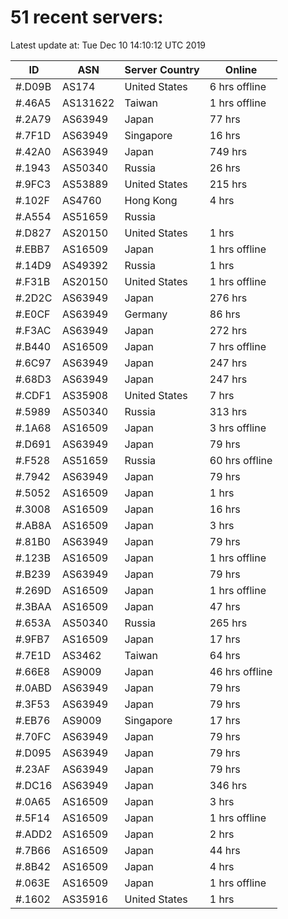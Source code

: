 # 51 recent servers:

Latest update at: Tue Dec 10 14:10:12 UTC 2019

| ID | ASN | Server Country | Online |
| -- | --- | -------------- | ------ |
| #.D09B | AS174 | United States | 6 hrs offline |
| #.46A5 | AS131622 | Taiwan | 1 hrs offline |
| #.2A79 | AS63949 | Japan | 77 hrs |
| #.7F1D | AS63949 | Singapore | 16 hrs |
| #.42A0 | AS63949 | Japan | 749 hrs |
| #.1943 | AS50340 | Russia | 26 hrs |
| #.9FC3 | AS53889 | United States | 215 hrs |
| #.102F | AS4760 | Hong Kong | 4 hrs |
| #.A554 | AS51659 | Russia | |
| #.D827 | AS20150 | United States | 1 hrs |
| #.EBB7 | AS16509 | Japan | 1 hrs offline |
| #.14D9 | AS49392 | Russia | 1 hrs |
| #.F31B | AS20150 | United States | 1 hrs offline |
| #.2D2C | AS63949 | Japan | 276 hrs |
| #.E0CF | AS63949 | Germany | 86 hrs |
| #.F3AC | AS63949 | Japan | 272 hrs |
| #.B440 | AS16509 | Japan | 7 hrs offline |
| #.6C97 | AS63949 | Japan | 247 hrs |
| #.68D3 | AS63949 | Japan | 247 hrs |
| #.CDF1 | AS35908 | United States | 7 hrs |
| #.5989 | AS50340 | Russia | 313 hrs |
| #.1A68 | AS16509 | Japan | 3 hrs offline |
| #.D691 | AS63949 | Japan | 79 hrs |
| #.F528 | AS51659 | Russia | 60 hrs offline |
| #.7942 | AS63949 | Japan | 79 hrs |
| #.5052 | AS16509 | Japan | 1 hrs |
| #.3008 | AS16509 | Japan | 16 hrs |
| #.AB8A | AS16509 | Japan | 3 hrs |
| #.81B0 | AS63949 | Japan | 79 hrs |
| #.123B | AS16509 | Japan | 1 hrs offline |
| #.B239 | AS63949 | Japan | 79 hrs |
| #.269D | AS16509 | Japan | 1 hrs offline |
| #.3BAA | AS16509 | Japan | 47 hrs |
| #.653A | AS50340 | Russia | 265 hrs |
| #.9FB7 | AS16509 | Japan | 17 hrs |
| #.7E1D | AS3462 | Taiwan | 64 hrs |
| #.66E8 | AS9009 | Japan | 46 hrs offline |
| #.0ABD | AS63949 | Japan | 79 hrs |
| #.3F53 | AS63949 | Japan | 79 hrs |
| #.EB76 | AS9009 | Singapore | 17 hrs |
| #.70FC | AS63949 | Japan | 79 hrs |
| #.D095 | AS63949 | Japan | 79 hrs |
| #.23AF | AS63949 | Japan | 79 hrs |
| #.DC16 | AS63949 | Japan | 346 hrs |
| #.0A65 | AS16509 | Japan | 3 hrs |
| #.5F14 | AS16509 | Japan | 1 hrs offline |
| #.ADD2 | AS16509 | Japan | 2 hrs |
| #.7B66 | AS16509 | Japan | 44 hrs |
| #.8B42 | AS16509 | Japan | 4 hrs |
| #.063E | AS16509 | Japan | 1 hrs offline |
| #.1602 | AS35916 | United States | 1 hrs |

